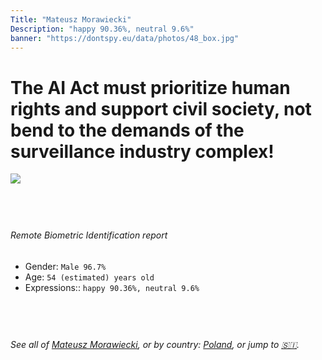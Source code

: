```yaml
---
Title: "Mateusz Morawiecki"
Description: "happy 90.36%, neutral 9.6%"
banner: "https://dontspy.eu/data/photos/48_box.jpg"
---
```


# The AI Act must prioritize human rights and support civil society, not bend to the demands of the surveillance industry complex!

<link rel="stylesheet" type="text/css" href="/css/blog.css" />

<div class="is-fake" hidden>

_This image is **clearly fake**_, yet we [continue to collect them because the AI Act negotiations](/blog/why-deepfake/) are heading in a direction that will only make people's lives more complicated. For a more in-depth explanation, read: [Double threat: why losing the battle against Face Biometrics would fuel the proliferation of deepfakes](/blog/the-dual-threat-how-losing-the-biometric-battle-fuels-deepfake-proliferation/).


</div>

<!-- <img src="https://dontspy.eu/data/photos/54_box.jpg" /> -->
<img src="https://dontspy.eu/data/photos/48_box.jpg" />

## <br>

###### Remote Biometric Identification report

* <span class="label">Gender:</span> `Male 96.7%`
* <span class="label">Age:</span> `54 (estimated) years old`
* <span class="label">Expressions::</span> `happy 90.36%, neutral 9.6%`

## <br>

###### See all of [Mateusz Morawiecki](/policymaker#Mateusz%20Morawiecki), or by country: [Poland](/country#Poland), or jump to [🇸🇮](/x/207).

## <br>
